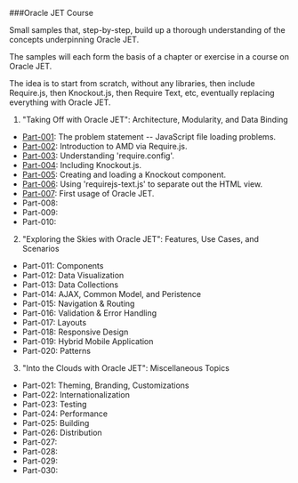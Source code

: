 ###Oracle JET Course

Small samples that, step-by-step, build up a thorough
understanding of the concepts underpinning Oracle JET.

The samples will each form the basis of a chapter or exercise
in a course on Oracle JET.

The idea is to start from scratch, without any libraries,
then include Require.js, then Knockout.js, then Require Text, etc,
eventually replacing everything with Oracle JET.

1. "Taking Off with Oracle JET": Architecture, Modularity, and Data Binding

  * [Part-001](Part-001): The problem statement -- JavaScript file loading problems.
  * [Part-002](Part-002): Introduction to AMD via Require.js.
  * [Part-003](Part-003): Understanding 'require.config'.
  * [Part-004](Part-004): Including Knockout.js.
  * [Part-005](Part-005): Creating and loading a Knockout component.
  * [Part-006](Part-006): Using 'requirejs-text.js' to separate out the HTML view.
  * [Part-007](Part-007): First usage of Oracle JET.
  * Part-008:
  * Part-009:
  * Part-010:

2. "Exploring the Skies with Oracle JET": Features, Use Cases, and Scenarios
  * Part-011: Components
  * Part-012: Data Visualization
  * Part-013: Data Collections
  * Part-014: AJAX, Common Model, and Peristence
  * Part-015: Navigation & Routing
  * Part-016: Validation & Error Handling
  * Part-017: Layouts
  * Part-018: Responsive Design
  * Part-019: Hybrid Mobile Application
  * Part-020: Patterns

3. "Into the Clouds with Oracle JET": Miscellaneous Topics
  * Part-021: Theming, Branding, Customizations
  * Part-022: Internationalization
  * Part-023: Testing
  * Part-024: Performance
  * Part-025: Building
  * Part-026: Distribution
  * Part-027:
  * Part-028:
  * Part-029:
  * Part-030:

